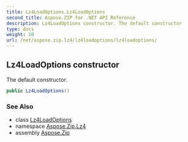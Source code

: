```yaml
---
title: Lz4LoadOptions.Lz4LoadOptions
second_title: Aspose.ZIP for .NET API Reference
description: Lz4LoadOptions constructor. The default constructor
type: docs
weight: 10
url: /net/aspose.zip.lz4/lz4loadoptions/lz4loadoptions/
---
```

## Lz4LoadOptions constructor

The default constructor.

```csharp
public Lz4LoadOptions()
```

### See Also

* class [Lz4LoadOptions](../)
* namespace [Aspose.Zip.Lz4](../../lz4loadoptions/)
* assembly [Aspose.Zip](../../../)


